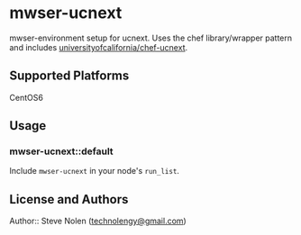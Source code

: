 # mwser-ucnext

mwser-environment setup for ucnext. Uses the chef library/wrapper pattern and includes [universityofcalifornia/chef-ucnext](https://github.com/univeristyofcalifornia/chef-ucnext).

## Supported Platforms

CentOS6

## Usage

### mwser-ucnext::default

Include `mwser-ucnext` in your node's `run_list`.

## License and Authors

Author:: Steve Nolen (technolengy@gmail.com)
